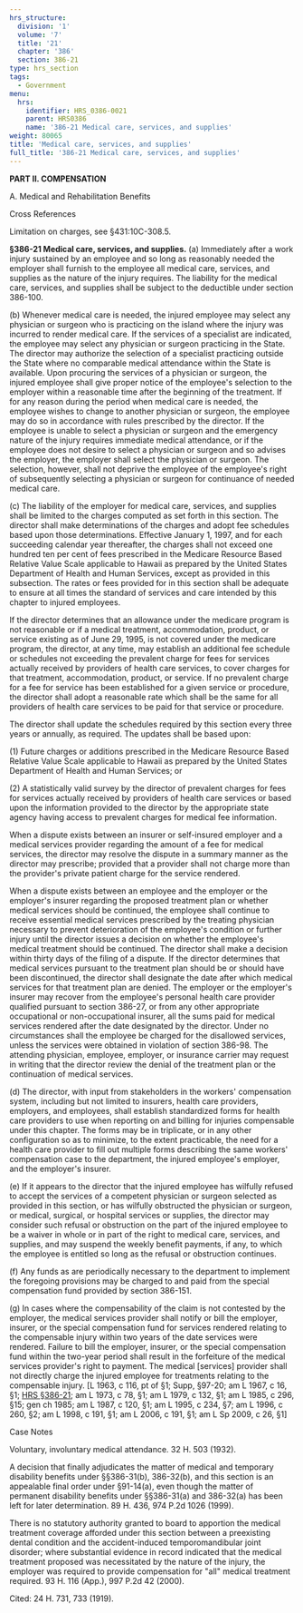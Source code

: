```yaml
---
hrs_structure:
  division: '1'
  volume: '7'
  title: '21'
  chapter: '386'
  section: 386-21
type: hrs_section
tags:
  - Government
menu:
  hrs:
    identifier: HRS_0386-0021
    parent: HRS0386
    name: '386-21 Medical care, services, and supplies'
weight: 80065
title: 'Medical care, services, and supplies'
full_title: '386-21 Medical care, services, and supplies'
---
```

**PART II. COMPENSATION**

A. Medical and Rehabilitation Benefits

Cross References

Limitation on charges, see §431:10C-308.5.

**§386-21 Medical care, services, and supplies.** (a) Immediately after a work injury sustained by an employee and so long as reasonably needed the employer shall furnish to the employee all medical care, services, and supplies as the nature of the injury requires. The liability for the medical care, services, and supplies shall be subject to the deductible under section 386-100.

(b) Whenever medical care is needed, the injured employee may select any physician or surgeon who is practicing on the island where the injury was incurred to render medical care. If the services of a specialist are indicated, the employee may select any physician or surgeon practicing in the State. The director may authorize the selection of a specialist practicing outside the State where no comparable medical attendance within the State is available. Upon procuring the services of a physician or surgeon, the injured employee shall give proper notice of the employee's selection to the employer within a reasonable time after the beginning of the treatment. If for any reason during the period when medical care is needed, the employee wishes to change to another physician or surgeon, the employee may do so in accordance with rules prescribed by the director. If the employee is unable to select a physician or surgeon and the emergency nature of the injury requires immediate medical attendance, or if the employee does not desire to select a physician or surgeon and so advises the employer, the employer shall select the physician or surgeon. The selection, however, shall not deprive the employee of the employee's right of subsequently selecting a physician or surgeon for continuance of needed medical care.

(c) The liability of the employer for medical care, services, and supplies shall be limited to the charges computed as set forth in this section. The director shall make determinations of the charges and adopt fee schedules based upon those determinations. Effective January 1, 1997, and for each succeeding calendar year thereafter, the charges shall not exceed one hundred ten per cent of fees prescribed in the Medicare Resource Based Relative Value Scale applicable to Hawaii as prepared by the United States Department of Health and Human Services, except as provided in this subsection. The rates or fees provided for in this section shall be adequate to ensure at all times the standard of services and care intended by this chapter to injured employees.

If the director determines that an allowance under the medicare program is not reasonable or if a medical treatment, accommodation, product, or service existing as of June 29, 1995, is not covered under the medicare program, the director, at any time, may establish an additional fee schedule or schedules not exceeding the prevalent charge for fees for services actually received by providers of health care services, to cover charges for that treatment, accommodation, product, or service. If no prevalent charge for a fee for service has been established for a given service or procedure, the director shall adopt a reasonable rate which shall be the same for all providers of health care services to be paid for that service or procedure.

The director shall update the schedules required by this section every three years or annually, as required. The updates shall be based upon:

(1) Future charges or additions prescribed in the Medicare Resource Based Relative Value Scale applicable to Hawaii as prepared by the United States Department of Health and Human Services; or

(2) A statistically valid survey by the director of prevalent charges for fees for services actually received by providers of health care services or based upon the information provided to the director by the appropriate state agency having access to prevalent charges for medical fee information.

When a dispute exists between an insurer or self-insured employer and a medical services provider regarding the amount of a fee for medical services, the director may resolve the dispute in a summary manner as the director may prescribe; provided that a provider shall not charge more than the provider's private patient charge for the service rendered.

When a dispute exists between an employee and the employer or the employer's insurer regarding the proposed treatment plan or whether medical services should be continued, the employee shall continue to receive essential medical services prescribed by the treating physician necessary to prevent deterioration of the employee's condition or further injury until the director issues a decision on whether the employee's medical treatment should be continued. The director shall make a decision within thirty days of the filing of a dispute. If the director determines that medical services pursuant to the treatment plan should be or should have been discontinued, the director shall designate the date after which medical services for that treatment plan are denied. The employer or the employer's insurer may recover from the employee's personal health care provider qualified pursuant to section 386-27, or from any other appropriate occupational or non-occupational insurer, all the sums paid for medical services rendered after the date designated by the director. Under no circumstances shall the employee be charged for the disallowed services, unless the services were obtained in violation of section 386-98\. The attending physician, employee, employer, or insurance carrier may request in writing that the director review the denial of the treatment plan or the continuation of medical services.

(d) The director, with input from stakeholders in the workers' compensation system, including but not limited to insurers, health care providers, employers, and employees, shall establish standardized forms for health care providers to use when reporting on and billing for injuries compensable under this chapter. The forms may be in triplicate, or in any other configuration so as to minimize, to the extent practicable, the need for a health care provider to fill out multiple forms describing the same workers' compensation case to the department, the injured employee's employer, and the employer's insurer.

(e) If it appears to the director that the injured employee has wilfully refused to accept the services of a competent physician or surgeon selected as provided in this section, or has wilfully obstructed the physician or surgeon, or medical, surgical, or hospital services or supplies, the director may consider such refusal or obstruction on the part of the injured employee to be a waiver in whole or in part of the right to medical care, services, and supplies, and may suspend the weekly benefit payments, if any, to which the employee is entitled so long as the refusal or obstruction continues.

(f) Any funds as are periodically necessary to the department to implement the foregoing provisions may be charged to and paid from the special compensation fund provided by section 386-151.

(g) In cases where the compensability of the claim is not contested by the employer, the medical services provider shall notify or bill the employer, insurer, or the special compensation fund for services rendered relating to the compensable injury within two years of the date services were rendered. Failure to bill the employer, insurer, or the special compensation fund within the two-year period shall result in the forfeiture of the medical services provider's right to payment. The medical [services] provider shall not directly charge the injured employee for treatments relating to the compensable injury. [L 1963, c 116, pt of §1; Supp, §97-20; am L 1967, c 16, §1; [HRS §386-21](/title-21/chapter-386/section-386-21/); am L 1973, c 78, §1; am L 1979, c 132, §1; am L 1985, c 296, §15; gen ch 1985; am L 1987, c 120, §1; am L 1995, c 234, §7; am L 1996, c 260, §2; am L 1998, c 191, §1; am L 2006, c 191, §1; am L Sp 2009, c 26, §1]

Case Notes

Voluntary, involuntary medical attendance. 32 H. 503 (1932).

A decision that finally adjudicates the matter of medical and temporary disability benefits under §§386-31(b), 386-32(b), and this section is an appealable final order under §91-14(a), even though the matter of permanent disability benefits under §§386-31(a) and 386-32(a) has been left for later determination. 89 H. 436, 974 P.2d 1026 (1999).

There is no statutory authority granted to board to apportion the medical treatment coverage afforded under this section between a preexisting dental condition and the accident-induced temporomandibular joint disorder; where substantial evidence in record indicated that the medical treatment proposed was necessitated by the nature of the injury, the employer was required to provide compensation for "all" medical treatment required. 93 H. 116 (App.), 997 P.2d 42 (2000).

Cited: 24 H. 731, 733 (1919).